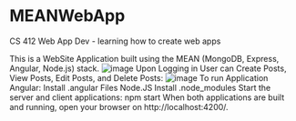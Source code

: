 # MEANWebApp
CS 412 Web App Dev - learning how to create web apps 

This is a WebSite Application built using the MEAN (MongoDB, Express, Angular, Node.js) stack.
![image](https://github.com/user-attachments/assets/b287d5af-8d1a-4426-b36e-03366bcf0010)
Upon Logging in User can Create Posts, View Posts, Edit Posts, and Delete Posts: 
![image](https://github.com/user-attachments/assets/36fb8cc7-aef7-46fa-af2b-b9ea4ffdab8b)
To run Application 
Angular: Install .angular Files 
Node.JS Install .node_modules 
Start the server and client applications:
npm start
When both applications are built and running, open your browser on http://localhost:4200/.
